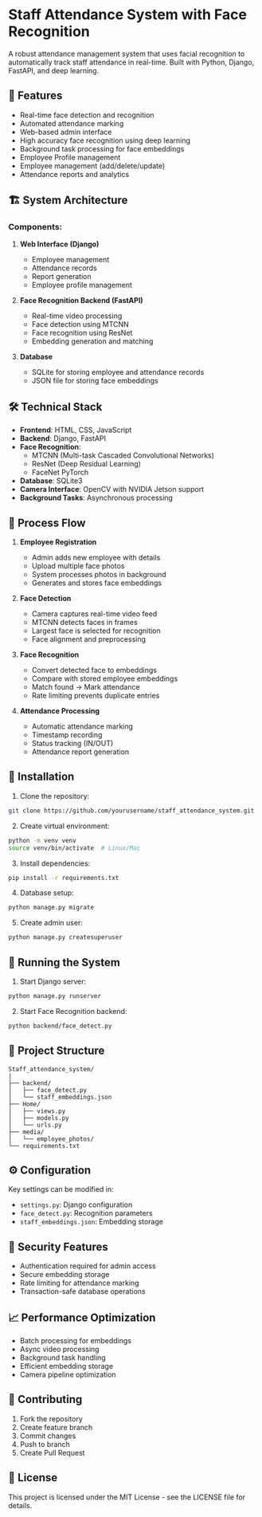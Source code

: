# Staff Attendance System with Face Recognition

A robust attendance management system that uses facial recognition to automatically track staff attendance in real-time. Built with Python, Django, FastAPI, and deep learning.

## 🌟 Features

- Real-time face detection and recognition
- Automated attendance marking
- Web-based admin interface
- High accuracy face recognition using deep learning
- Background task processing for face embeddings
- Employee Profile management
- Employee management (add/delete/update)
- Attendance reports and analytics

## 🏗️ System Architecture

### Components:
1. **Web Interface (Django)**
   - Employee management
   - Attendance records
   - Report generation
   - Employee profile management

2. **Face Recognition Backend (FastAPI)**
   - Real-time video processing
   - Face detection using MTCNN
   - Face recognition using ResNet
   - Embedding generation and matching

3. **Database**
   - SQLite for storing employee and attendance records
   - JSON file for storing face embeddings

## 🛠️ Technical Stack

- **Frontend**: HTML, CSS, JavaScript
- **Backend**: Django, FastAPI
- **Face Recognition**: 
  - MTCNN (Multi-task Cascaded Convolutional Networks)
  - ResNet (Deep Residual Learning)
  - FaceNet PyTorch
- **Database**: SQLite3
- **Camera Interface**: OpenCV with NVIDIA Jetson support
- **Background Tasks**: Asynchronous processing

## 📝 Process Flow

1. **Employee Registration**
   - Admin adds new employee with details
   - Upload multiple face photos
   - System processes photos in background
   - Generates and stores face embeddings

2. **Face Detection**
   - Camera captures real-time video feed
   - MTCNN detects faces in frames
   - Largest face is selected for recognition
   - Face alignment and preprocessing

3. **Face Recognition**
   - Convert detected face to embeddings
   - Compare with stored employee embeddings
   - Match found -> Mark attendance
   - Rate limiting prevents duplicate entries

4. **Attendance Processing**
   - Automatic attendance marking
   - Timestamp recording
   - Status tracking (IN/OUT)
   - Attendance report generation

## 🔧 Installation

1. Clone the repository:
```bash
git clone https://github.com/yourusername/staff_attendance_system.git
```

2. Create virtual environment:
```bash
python -m venv venv
source venv/bin/activate  # Linux/Mac
```

3. Install dependencies:
```bash
pip install -r requirements.txt
```

4. Database setup:
```bash
python manage.py migrate
```

5. Create admin user:
```bash
python manage.py createsuperuser
```

## 🚀 Running the System

1. Start Django server:
```bash
python manage.py runserver
```

2. Start Face Recognition backend:
```bash
python backend/face_detect.py
```

## 📂 Project Structure

```
Staff_attendance_system/
|
├── backend/
│   ├── face_detect.py
│   └── staff_embeddings.json
├── Home/
│   ├── views.py
│   ├── models.py
│   └── urls.py
├── media/
│   └── employee_photos/
└── requirements.txt
```

## ⚙️ Configuration

Key settings can be modified in:
- `settings.py`: Django configuration
- `face_detect.py`: Recognition parameters
- `staff_embeddings.json`: Embedding storage

## 🔐 Security Features

- Authentication required for admin access
- Secure embedding storage
- Rate limiting for attendance marking
- Transaction-safe database operations

## 📈 Performance Optimization

- Batch processing for embeddings
- Async video processing
- Background task handling
- Efficient embedding storage
- Camera pipeline optimization

## 🤝 Contributing

1. Fork the repository
2. Create feature branch
3. Commit changes
4. Push to branch
5. Create Pull Request

## 📄 License

This project is licensed under the MIT License - see the LICENSE file for details.
